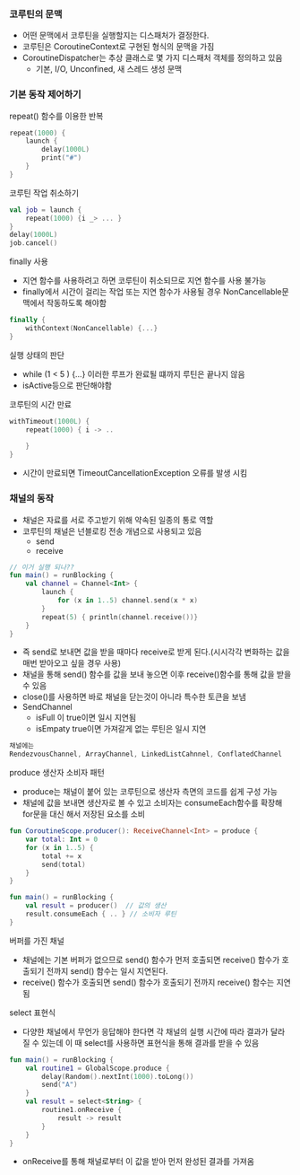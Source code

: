 ### 코루틴의 문맥

- 어떤 문맥에서 코루틴을 실행할지는 디스패처가 결정한다.
- 코루틴은 CoroutineContext로 구현된 형식의 문맥을 가짐
- CoroutineDispatcher는 추상 클래스로 몇 가지 디스패처 객체를 정의하고 있음
    - 기본, I/O, Unconfined, 새 스레드 생성 문맥

### 기본 동작 제어하기

repeat() 함수를 이용한 반복

```kotlin
repeat(1000) {
	launch {
		delay(1000L)
		print("#")	
	}
}
```

코루틴 작업 취소하기

```kotlin
val job = launch {
	repeat(1000) {i _> ... }
}
delay(1000L)
job.cancel()
```

finally 사용

- 지연 함수를 사용하려고 하면 코루틴이 취소되므로 지연 함수를 사용 불가능
- finally에서 시간이 걸리는 작업 또는 지연 함수가 사용될 경우 NonCancellable문맥에서 작동하도록 해야함

```kotlin
finally {
	withContext(NonCancellable) {...}
}
```

실행 상태의 판단

- while (1 < 5 ) {…} 이러한 루프가 완료될 떄까지 루틴은 끝나지 않음
- isActive등으로 판단해야함

코루틴의 시간 만료

```kotlin
withTimeout(1000L) {
	repeat(1000) { i -> ..
		
	}
}
```

- 시간이 만료되면 TimeoutCancellationException 오류를 발생 시킴

### 채널의 동작

- 채널은 자료를 서로 주고받기 위해 약속된 일종의 통로 역할
- 코루틴의 채널은 넌블로킹 전송 개념으로 사용되고 있음
    - send
    - receive

```kotlin
// 이거 실행 되나??
fun main() = runBlocking {
    val channel = Channel<Int> {
        launch {
            for (x in 1..5) channel.send(x * x)
        }
        repeat(5) { println(channel.receive())}
    }
}
```

- 즉 send로 보내면 값을 받을 때마다 receive로 받게 된다.(시시각각 변화하는 값을 매번 받아오고 싶을 경우 사용)
- 채널을 통해 send() 함수를 값을 보내 놓으면 이후 receive()함수를 통해 값을 받을 수 있음
- close()를 사용하면 바로 채널을 닫는것이 아니라 특수한 토큰을 보냄
- SendChannel
    - isFull 이 true이면 일시 지연됨
    - isEmpaty true이면 가져갈게 없는 루틴은 일시 지연

```kotlin
채널에는 
RendezvousChannel, ArrayChannel, LinkedListCahnnel, ConflatedChannel
```

produce 생산자 소비자 패턴

- produce는 채널이 붙어 있는 코루틴으로 생산자 측면의 코드를 쉽게 구성 가능
- 채널에 값을 보내면 생산자로 볼 수 있고 소비자는 consumeEach함수를 확장해 for문을 대신 해서 저장된 요소를 소비

```kotlin
fun CoroutineScope.producer(): ReceiveChannel<Int> = produce {
    var total: Int = 0
    for (x in 1..5) {
        total += x
        send(total)
    }
}

fun main() = runBlocking {
	val result = producer()  // 값의 생산
	result.consumeEach { .. } // 소비자 루틴
}
```

버퍼를 가진 채널

- 채널에는 기본 버퍼가 없으므로 send() 함수가 먼저 호출되면 receive() 함수가 호출되기 전까지 send() 함수는 일시 지연된다.
- receive() 함수가 호출되면 send() 함수가 호출되기 전까지 receive() 함수는 지연됨

select 표현식

- 다양한 채널에서 무언가 응답해야 한다면 각 채널의 실행 시간에 따라 결과가 달라질 수 있는데 이 때 select를 사용하면 표현식을 통해 결과를 받을 수 있음

```kotlin
fun main() = runBlocking {
    val routine1 = GlobalScope.produce { 
        delay(Random().nextInt(1000).toLong())
        send("A")
    }
    val result = select<String> { 
        routine1.onReceive {
            result -> result
        }
    }
}
```

- onReceive를 통해 채널로부터 이 값을 받아 먼저 완성된 결과를 가져옴